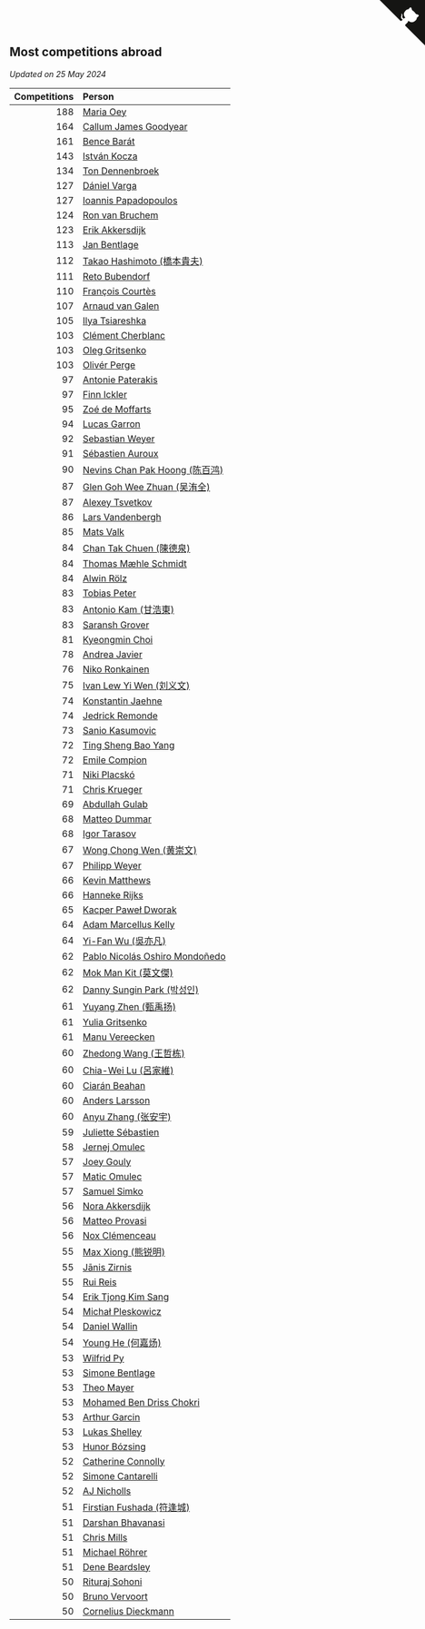 ## Most competitions abroad

*Updated on 25 May 2024*

| Competitions | Person |
| ---: | :--- |
| 188 | [Maria Oey](https://www.worldcubeassociation.org/persons/2007OEYM01) |
| 164 | [Callum James Goodyear](https://www.worldcubeassociation.org/persons/2012GOOD02) |
| 161 | [Bence Barát](https://www.worldcubeassociation.org/persons/2008BARA01) |
| 143 | [István Kocza](https://www.worldcubeassociation.org/persons/2005KOCZ01) |
| 134 | [Ton Dennenbroek](https://www.worldcubeassociation.org/persons/2003DENN01) |
| 127 | [Dániel Varga](https://www.worldcubeassociation.org/persons/2008VARG01) |
| 127 | [Ioannis Papadopoulos](https://www.worldcubeassociation.org/persons/2013PAPA01) |
| 124 | [Ron van Bruchem](https://www.worldcubeassociation.org/persons/2003BRUC01) |
| 123 | [Erik Akkersdijk](https://www.worldcubeassociation.org/persons/2005AKKE01) |
| 113 | [Jan Bentlage](https://www.worldcubeassociation.org/persons/2010BENT01) |
| 112 | [Takao Hashimoto (橋本貴夫)](https://www.worldcubeassociation.org/persons/2007HASH01) |
| 111 | [Reto Bubendorf](https://www.worldcubeassociation.org/persons/2012BUBE01) |
| 110 | [François Courtès](https://www.worldcubeassociation.org/persons/2008COUR01) |
| 107 | [Arnaud van Galen](https://www.worldcubeassociation.org/persons/2006GALE01) |
| 105 | [Ilya Tsiareshka](https://www.worldcubeassociation.org/persons/2012TERE01) |
| 103 | [Clément Cherblanc](https://www.worldcubeassociation.org/persons/2014CHER05) |
| 103 | [Oleg Gritsenko](https://www.worldcubeassociation.org/persons/2011GRIT01) |
| 103 | [Olivér Perge](https://www.worldcubeassociation.org/persons/2007PERG01) |
| 97 | [Antonie Paterakis](https://www.worldcubeassociation.org/persons/2012PATE01) |
| 97 | [Finn Ickler](https://www.worldcubeassociation.org/persons/2012ICKL01) |
| 95 | [Zoé de Moffarts](https://www.worldcubeassociation.org/persons/2010MOFF02) |
| 94 | [Lucas Garron](https://www.worldcubeassociation.org/persons/2006GARR01) |
| 92 | [Sebastian Weyer](https://www.worldcubeassociation.org/persons/2010WEYE02) |
| 91 | [Sébastien Auroux](https://www.worldcubeassociation.org/persons/2008AURO01) |
| 90 | [Nevins Chan Pak Hoong (陈百鸿)](https://www.worldcubeassociation.org/persons/2010CHAN20) |
| 87 | [Glen Goh Wee Zhuan (吴洧全)](https://www.worldcubeassociation.org/persons/2015ZHUA01) |
| 87 | [Alexey Tsvetkov](https://www.worldcubeassociation.org/persons/2017TSVE02) |
| 86 | [Lars Vandenbergh](https://www.worldcubeassociation.org/persons/2003VAND01) |
| 85 | [Mats Valk](https://www.worldcubeassociation.org/persons/2007VALK01) |
| 84 | [Chan Tak Chuen (陳德泉)](https://www.worldcubeassociation.org/persons/2007CHUE01) |
| 84 | [Thomas Mæhle Schmidt](https://www.worldcubeassociation.org/persons/2013SCHM02) |
| 84 | [Alwin Rölz](https://www.worldcubeassociation.org/persons/2016ROLZ01) |
| 83 | [Tobias Peter](https://www.worldcubeassociation.org/persons/2014PETE03) |
| 83 | [Antonio Kam (甘浩東)](https://www.worldcubeassociation.org/persons/2017TUNG13) |
| 83 | [Saransh Grover](https://www.worldcubeassociation.org/persons/2014GROV01) |
| 81 | [Kyeongmin Choi](https://www.worldcubeassociation.org/persons/2017CHOI07) |
| 78 | [Andrea Javier](https://www.worldcubeassociation.org/persons/2010JAVI01) |
| 76 | [Niko Ronkainen](https://www.worldcubeassociation.org/persons/2010RONK01) |
| 75 | [Ivan Lew Yi Wen (刘义文)](https://www.worldcubeassociation.org/persons/2012WENI01) |
| 74 | [Konstantin Jaehne](https://www.worldcubeassociation.org/persons/2015JAEH01) |
| 74 | [Jedrick Remonde](https://www.worldcubeassociation.org/persons/2008REMO01) |
| 73 | [Sanio Kasumovic](https://www.worldcubeassociation.org/persons/2009KASU01) |
| 72 | [Ting Sheng Bao Yang](https://www.worldcubeassociation.org/persons/2008BAOY01) |
| 72 | [Emile Compion](https://www.worldcubeassociation.org/persons/2007COMP01) |
| 71 | [Niki Placskó](https://www.worldcubeassociation.org/persons/2008PLAC01) |
| 71 | [Chris Krueger](https://www.worldcubeassociation.org/persons/2006KRUE01) |
| 69 | [Abdullah Gulab](https://www.worldcubeassociation.org/persons/2014GULA02) |
| 68 | [Matteo Dummar](https://www.worldcubeassociation.org/persons/2017DUMM01) |
| 68 | [Igor Tarasov](https://www.worldcubeassociation.org/persons/2016TARA04) |
| 67 | [Wong Chong Wen (黄崇文)](https://www.worldcubeassociation.org/persons/2014WENW01) |
| 67 | [Philipp Weyer](https://www.worldcubeassociation.org/persons/2010WEYE01) |
| 66 | [Kevin Matthews](https://www.worldcubeassociation.org/persons/2010MATT02) |
| 66 | [Hanneke Rijks](https://www.worldcubeassociation.org/persons/2008RIJK01) |
| 65 | [Kacper Paweł Dworak](https://www.worldcubeassociation.org/persons/2020DWOR01) |
| 64 | [Adam Marcellus Kelly](https://www.worldcubeassociation.org/persons/2016KELL10) |
| 64 | [Yi-Fan Wu (吳亦凡)](https://www.worldcubeassociation.org/persons/2010WUIF01) |
| 62 | [Pablo Nicolás Oshiro Mondoñedo](https://www.worldcubeassociation.org/persons/2010MOND01) |
| 62 | [Mok Man Kit (莫文傑)](https://www.worldcubeassociation.org/persons/2009KITM01) |
| 62 | [Danny Sungin Park (박성인)](https://www.worldcubeassociation.org/persons/2015PARK13) |
| 61 | [Yuyang Zhen (甄禹扬)](https://www.worldcubeassociation.org/persons/2013ZHEN11) |
| 61 | [Yulia Gritsenko](https://www.worldcubeassociation.org/persons/2012SIDO01) |
| 61 | [Manu Vereecken](https://www.worldcubeassociation.org/persons/2010VERE01) |
| 60 | [Zhedong Wang (王哲栋)](https://www.worldcubeassociation.org/persons/2015WANG83) |
| 60 | [Chia-Wei Lu (呂家維)](https://www.worldcubeassociation.org/persons/2007LUCH01) |
| 60 | [Ciarán Beahan](https://www.worldcubeassociation.org/persons/2012BEAH01) |
| 60 | [Anders Larsson](https://www.worldcubeassociation.org/persons/2003LARS01) |
| 60 | [Anyu Zhang (张安宇)](https://www.worldcubeassociation.org/persons/2012ZHAN08) |
| 59 | [Juliette Sébastien](https://www.worldcubeassociation.org/persons/2014SEBA01) |
| 58 | [Jernej Omulec](https://www.worldcubeassociation.org/persons/2010OMUL01) |
| 57 | [Joey Gouly](https://www.worldcubeassociation.org/persons/2007GOUL01) |
| 57 | [Matic Omulec](https://www.worldcubeassociation.org/persons/2010OMUL02) |
| 57 | [Samuel Simko](https://www.worldcubeassociation.org/persons/2016SIMK01) |
| 56 | [Nora Akkersdijk](https://www.worldcubeassociation.org/persons/2009CHRI03) |
| 56 | [Matteo Provasi](https://www.worldcubeassociation.org/persons/2009PROV01) |
| 56 | [Nox Clémenceau](https://www.worldcubeassociation.org/persons/2015CLEM03) |
| 55 | [Max Xiong (熊锐明)](https://www.worldcubeassociation.org/persons/2015XION03) |
| 55 | [Jānis Zirnis](https://www.worldcubeassociation.org/persons/2013ZIRN01) |
| 55 | [Rui Reis](https://www.worldcubeassociation.org/persons/2015REIS02) |
| 54 | [Erik Tjong Kim Sang](https://www.worldcubeassociation.org/persons/2018SANG01) |
| 54 | [Michał Pleskowicz](https://www.worldcubeassociation.org/persons/2009PLES01) |
| 54 | [Daniel Wallin](https://www.worldcubeassociation.org/persons/2013WALL03) |
| 54 | [Young He (何嘉炀)](https://www.worldcubeassociation.org/persons/2014HEYO01) |
| 53 | [Wilfrid Py](https://www.worldcubeassociation.org/persons/2016PYWI01) |
| 53 | [Simone Bentlage](https://www.worldcubeassociation.org/persons/2014OHLE01) |
| 53 | [Theo Mayer](https://www.worldcubeassociation.org/persons/2012MAYE01) |
| 53 | [Mohamed Ben Driss Chokri](https://www.worldcubeassociation.org/persons/2015CHOK01) |
| 53 | [Arthur Garcin](https://www.worldcubeassociation.org/persons/2014GARC27) |
| 53 | [Lukas Shelley](https://www.worldcubeassociation.org/persons/2016SHEL03) |
| 53 | [Hunor Bózsing](https://www.worldcubeassociation.org/persons/2009BOZS01) |
| 52 | [Catherine Connolly](https://www.worldcubeassociation.org/persons/2017CONN04) |
| 52 | [Simone Cantarelli](https://www.worldcubeassociation.org/persons/2012CANT02) |
| 52 | [AJ Nicholls](https://www.worldcubeassociation.org/persons/2015NICH04) |
| 51 | [Firstian Fushada (符逢城)](https://www.worldcubeassociation.org/persons/2015FUSH01) |
| 51 | [Darshan Bhavanasi](https://www.worldcubeassociation.org/persons/2022BHAV01) |
| 51 | [Chris Mills](https://www.worldcubeassociation.org/persons/2014MILL04) |
| 51 | [Michael Röhrer](https://www.worldcubeassociation.org/persons/2009ROHR01) |
| 51 | [Dene Beardsley](https://www.worldcubeassociation.org/persons/2009BEAR01) |
| 50 | [Rituraj Sohoni](https://www.worldcubeassociation.org/persons/2012SOHO01) |
| 50 | [Bruno Vervoort](https://www.worldcubeassociation.org/persons/2011VERV01) |
| 50 | [Cornelius Dieckmann](https://www.worldcubeassociation.org/persons/2009DIEC01) |


<a href="https://github.com/jonatanklosko/wca_statistics" class="github-corner" aria-label="View source on Github"><svg width="80" height="80" viewBox="0 0 250 250" style="fill:#151513; color:#fff; position: absolute; top: 0; border: 0; right: 0;" aria-hidden="true"><path d="M0,0 L115,115 L130,115 L142,142 L250,250 L250,0 Z"></path><path d="M128.3,109.0 C113.8,99.7 119.0,89.6 119.0,89.6 C122.0,82.7 120.5,78.6 120.5,78.6 C119.2,72.0 123.4,76.3 123.4,76.3 C127.3,80.9 125.5,87.3 125.5,87.3 C122.9,97.6 130.6,101.9 134.4,103.2" fill="currentColor" style="transform-origin: 130px 106px;" class="octo-arm"></path><path d="M115.0,115.0 C114.9,115.1 118.7,116.5 119.8,115.4 L133.7,101.6 C136.9,99.2 139.9,98.4 142.2,98.6 C133.8,88.0 127.5,74.4 143.8,58.0 C148.5,53.4 154.0,51.2 159.7,51.0 C160.3,49.4 163.2,43.6 171.4,40.1 C171.4,40.1 176.1,42.5 178.8,56.2 C183.1,58.6 187.2,61.8 190.9,65.4 C194.5,69.0 197.7,73.2 200.1,77.6 C213.8,80.2 216.3,84.9 216.3,84.9 C212.7,93.1 206.9,96.0 205.4,96.6 C205.1,102.4 203.0,107.8 198.3,112.5 C181.9,128.9 168.3,122.5 157.7,114.1 C157.9,116.9 156.7,120.9 152.7,124.9 L141.0,136.5 C139.8,137.7 141.6,141.9 141.8,141.8 Z" fill="currentColor" class="octo-body"></path></svg></a><style>.github-corner:hover .octo-arm{animation:octocat-wave 560ms ease-in-out}@keyframes octocat-wave{0%,100%{transform:rotate(0)}20%,60%{transform:rotate(-25deg)}40%,80%{transform:rotate(10deg)}}@media (max-width:500px){.github-corner:hover .octo-arm{animation:none}.github-corner .octo-arm{animation:octocat-wave 560ms ease-in-out}}</style>
